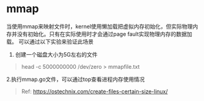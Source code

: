  # mmap

 当使用mmap来映射文件时，kernel使用懒加载把虚拟内存初始化，但实际物理内存并没有初始化。只有在实际使用时才会通过page fault实现物理内存的数据加载。
 可以通过以下实验来验证此场景

 1. 创建一个磁盘大小为5G左右的文件
 > head -c 5000000000  /dev/zero > mmapfile.txt

 2.执行mmap.go文件，可以通过top查看进程内存使用情况

 > Ref: https://ostechnix.com/create-files-certain-size-linux/


